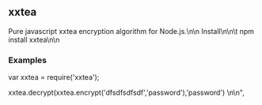## xxtea

Pure javascript xxtea encryption algorithm for Node.js.\n\n
Install\n\n\t
npm install xxtea\n\n

### Examples

var xxtea = require('xxtea');

xxtea.decrypt(xxtea.encrypt('dfsdfsdfsdf','password'),'password') \n\n",
